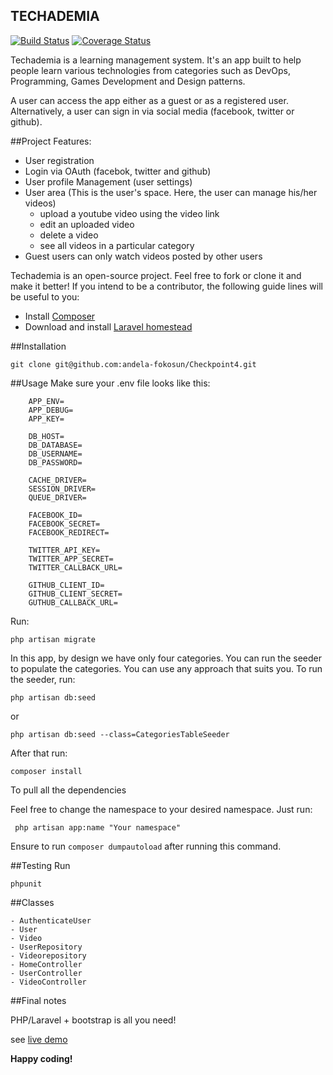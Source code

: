 ## TECHADEMIA

[![Build Status](https://travis-ci.org/fokosun/Checkpoint4.svg?branch=master)](https://travis-ci.org/fokosun/Checkpoint4)
[![Coverage Status](https://coveralls.io/repos/andela-fokosun/Checkpoint4/badge.svg?branch=master&service=github)](https://coveralls.io/github/andela-fokosun/Checkpoint4?branch=master)

Techademia is a learning management system. It's an app built to help people learn various technologies from categories such as DevOps, Programming, Games Development and Design patterns. 

A user can access the app either as a guest or as a registered user. Alternatively, a user can sign in via social media (facebook, twitter or github).


##Project Features:

- User registration
- Login via OAuth (facebok, twitter and github)
- User profile Management (user settings)
- User area (This is the user's space. Here, the user can manage his/her videos)
    - upload a youtube video using the video link
    - edit an uploaded video
    - delete a video
    - see all videos in a particular category
- Guest users can only watch videos posted by other users


Techademia is an open-source project. Feel free to fork or clone it and make it better! If you intend to be a contributor, the following guide lines will be useful to you:

- Install [Composer](https://getcomposer.org/doc/00-intro.md)
- Download and install [Laravel homestead](https://laravel.com/docs/5.1/homestead)


##Installation

    git clone git@github.com:andela-fokosun/Checkpoint4.git

##Usage
Make sure your .env file looks like this:

```
    APP_ENV=
    APP_DEBUG=
    APP_KEY=

    DB_HOST=
    DB_DATABASE=
    DB_USERNAME=
    DB_PASSWORD=

    CACHE_DRIVER=
    SESSION_DRIVER=
    QUEUE_DRIVER=

    FACEBOOK_ID=
    FACEBOOK_SECRET=
    FACEBOOK_REDIRECT=

    TWITTER_API_KEY=
    TWITTER_APP_SECRET=
    TWITTER_CALLBACK_URL=

    GITHUB_CLIENT_ID=
    GITHUB_CLIENT_SECRET=
    GUTHUB_CALLBACK_URL=

```

Run:

    php artisan migrate

In this app, by design we have only four categories. You can run the seeder to populate the categories. You can use any approach that suits you. To run the seeder, run:

    php artisan db:seed

or

    php artisan db:seed --class=CategoriesTableSeeder


After that run:

    composer install

To pull all the dependencies


Feel free to change the namespace to your desired namespace. Just run:

     php artisan app:name "Your namespace"


Ensure to run `composer dumpautoload` after running this command.


##Testing
Run

    phpunit

##Classes

    - AuthenticateUser
    - User
    - Video
    - UserRepository
    - Videorepository
    - HomeController
    - UserController
    - VideoController


##Final notes

PHP/Laravel + bootstrap is all you need!

see [live demo](http://techademia.herokuapp.com/)

**Happy coding!**
